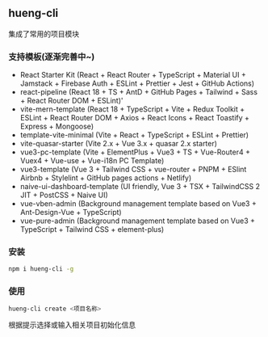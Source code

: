 ## hueng-cli

集成了常用的项目模块

### 支持模板(逐渐完善中~)
- React Starter Kit  (React + React Router + TypeScript + Material UI + Jamstack + Firebase Auth + ESLint + Prettier + Jest + GitHub Actions)
- react-pipeline  (React 18 + TS + AntD + GitHub Pages + Tailwind + Sass + React Router DOM + ESLint)'
- vite-mern-template  (React 18 + TypeScript + Vite + Redux Toolkit + ESLint + React Router DOM + Axios + React Icons + React Toastify + Express + Mongoose)
- template-vite-minimal (Vite + React + TypeScript + ESLint + Prettier)
- vite-quasar-starter  (Vite 2.x + Vue 3.x + quasar 2.x starter)
- vue3-pc-template  (Vite + ElementPlus + Vue3 + TS + Vue-Router4 + Vuex4 + Vue-use + Vue-i18n PC Template)
- vue3-template  (Vue 3 + Tailwind CSS + vue-router + PNPM + ESlint Airbnb + Stylelint + GitHub pages actions + Netlify)
- naive-ui-dashboard-template  (UI friendly, Vue 3 + TSX + TailwindCSS 2 JIT + PostCSS + Naive UI)
- vue-vben-admin  (Background management template based on Vue3 + Ant-Design-Vue + TypeScript)
- vue-pure-admin  (Background management template based on Vue3 + TypeScript + Tailwind CSS + element-plus)

### 安装

```bash
npm i hueng-cli -g
```

### 使用
```bash
hueng-cli create <项目名称>
```

根据提示选择或输入相关项目初始化信息
